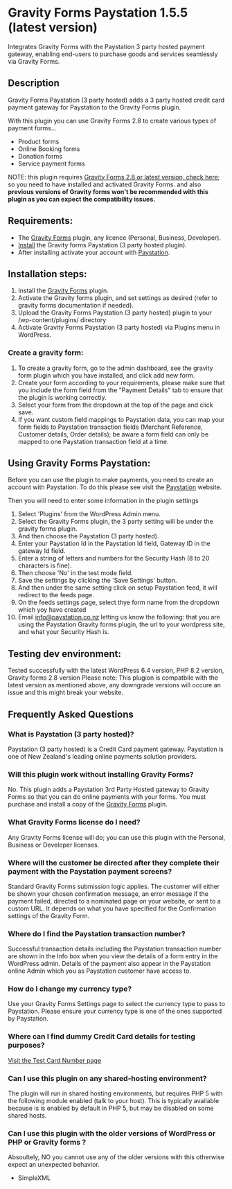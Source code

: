 # Gravity Forms Paystation 1.5.5 (latest version)

Integrates Gravity Forms with the Paystation 3 party hosted payment gateway, enabling end-users to purchase goods and services seamlessly via Gravity Forms.

## Description

Gravity Forms Paystation (3 party hosted) adds a 3 party hosted credit card payment gateway for Paystation to the Gravity Forms plugin.

With this plugin you can use Gravity Forms 2.8 to create various types of payment forms...

* Product forms
* Online Booking forms
* Donation forms
* Service payment forms

NOTE: this plugin requires [Gravity Forms 2.8 or latest version, check here](https://www.gravityforms.com/); so you need to have installed and activated Gravity Forms.
and also **previous versions of Gravity forms won't be recommended with this plugin as you can expect the compatibility issues.**

## Requirements:

* The [Gravity Forms](http://www.gravityforms.com/) plugin, any licence (Personal, Business, Developer).
* [Install](https://wordpress.org/plugins/gravity-forms-paystation-3-party-hosted/) the Gravity forms Paystation (3 party hosted plugin). 
* After installing activate your account with [Paystation](https://www2.paystation.co.nz/).

## Installation steps:

1. Install the [Gravity Forms](http://www.gravityforms.com/) plugin.
2. Activate the Gravity forms plugin, and set settings as desired (refer to gravity forms documentation if needed).
3. Upload the Gravity Forms Paystation (3 party hosted) plugin to your /wp-content/plugins/ directory
4. Activate Gravity Forms Paystation (3 party hosted) via Plugins menu in WordPress.

### Create a gravity form:

1. To create a gravity form, go to the admin dashboard, see the gravity form plugin which you have installed, and click add new form.
2. Create your form according to your requirements, please make sure that you include the form field from the "Payment Details" tab to ensure that the plugin is working correctly. 
3. Select your form from the dropdown at the top of the page and click save.
4. If you want custom field mappings to Paystation data, you can map your form fields to Paystation transaction fields (Merchant Reference, Customer details, Order details); be aware
   a form field can only be mapped to one Paystation transaction field at a time.

## Using Gravity Forms Paystation:

Before you can use the plugin to make payments, you need to create an account with Paystation.
To do this please see visit the [Paystation](https://www2.paystation.co.nz/) website.

Then you will need to enter some information in the plugin settings

1. Select 'Plugins' from the WordPress Admin menu.
2. Select the Gravity Forms plugin, the 3 party setting will be under the gravity forms plugin.
3. And then choose the Paystation (3 party hosted).
4. Enter your Paystation Id in the Paystation Id field, Gateway ID in the gateway Id field. 
5. Enter a string of letters and numbers for the Security Hash (8 to 20 characters is fine). 
6. Then choose 'No' in the test mode field. 
7. Save the settings by clicking the 'Save Settings' button. 
8. And then under the same setting click on setup Paystation feed, it will redirect to the feeds page.
9. On the feeds settings page, select thye form name from the dropdown which yoy have created 
10. Email [info@paystation.co.nz](mailto:info@paystation.co.nz) letting us know the following: that you are using the Paystation Gravity forms plugin, the url to your wordpress site, and what your Security Hash is.

## Testing dev environment:

Tested successfully with the latest WordPress 6.4 version, PHP 8.2 version, Gravity forms 2.8 version
Please note: This plugion is compatbile with the latest version as mentioned above, any downgrade versions will occure an issue and this might break your website.

## Frequently Asked Questions

### What is Paystation (3 party hosted)?

Paystation (3 party hosted) is a Credit Card payment gateway. Paystation is one of New Zealand's leading online payments solution providers.

### Will this plugin work without installing Gravity Forms?

No. This plugin adds a Paystation 3rd Party Hosted gateway to Gravity Forms so that you can do online payments with your forms.
You must purchase and install a copy of the [Gravity Forms](http://www.gravityforms.com/) plugin.

### What Gravity Forms license do I need?

Any Gravity Forms license will do; you can use this plugin with the Personal, Business or Developer licenses.

### Where will the customer be directed after they complete their payment with the Paystation payment screens?

Standard Gravity Forms submission logic applies. The customer will either be shown your chosen confirmation message, an error message if the payment failed,
directed to a nominated page on your website, or sent to a custom URL. It depends on what you have specified for the Confirmation settings of the Gravity Form.

### Where do I find the Paystation transaction number?

Successful transaction details including the Paystation transaction number are shown in the Info box when you view the details of a form entry in the WordPress admin.
Details of the payment also appear in the Paystation online Admin which you as Paystation customer have access to.

### How do I change my currency type?

Use your Gravity Forms Settings page to select the currency type to pass to Paystation. Please ensure your currency type is one of the ones supported by Paystation.

### Where can I find dummy Credit Card details for testing purposes?

[Visit the Test Card Number page](https://www2.paystation.co.nz/developers/test-cards/)

### Can I use this plugin on any shared-hosting environment?

The plugin will run in shared hosting environments, but requires PHP 5 with the following module enabled (talk to your host).
This is typically available because is is enabled by default in PHP 5, but may be disabled on some shared hosts.

### Can I use this plugin with the older versions of WordPress or PHP or Gravity forms ?

Absoultely, NO you cannot use any of the older versions with this otherwise expect an unexpected behavior.

* SimpleXML
